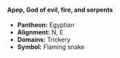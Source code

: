#### Apep, God of evil, fire, and serpents
- **Pantheon:** Egyptian
- **Alignment:** N, E
- **Domains:** Trickery
- **Symbol:** Flaming snake